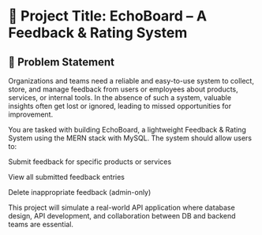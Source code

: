 # 📣 Project Title: EchoBoard – A Feedback & Rating System

## 🧩 Problem Statement
Organizations and teams need a reliable and easy-to-use system to collect, store, and manage feedback from users or employees about products, services, or internal tools. In the absence of such a system, valuable insights often get lost or ignored, leading to missed opportunities for improvement.

You are tasked with building EchoBoard, a lightweight Feedback & Rating System using the MERN stack with MySQL. The system should allow users to:

Submit feedback for specific products or services

View all submitted feedback entries

Delete inappropriate feedback (admin-only)

This project will simulate a real-world API application where database design, API development, and collaboration between DB and backend teams are essential.
